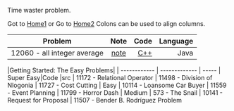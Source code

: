 Time waster problem.

Got to [Home1](https://klmahmood.github.io/hello-world/)
or Go to [Home2](../index.md)
Colons can be used to align columns.

| Problem        |   Note         | Code  | Language |
| ------------- |:-------------:| -----:|-----:|
| 12060 - all integer average| [note](../src/chapter1/chapter2/12060.md)   |[C++](../src/chapter1/chapter2/12060_all_integer_average.cpp)  | Java |



|Getting Started: The Easy Problems| |
------------ | ------------- | -----
| Super Easy|Code |src
|  11172 - Relational Operator
| 11498 - Division of Nlogonia
|  11727 - Cost Cutting
| Easy
|  10114 - Loansome Car Buyer
|  11559 - Event Planning
|  11799 - Horror Dash
| Medium
|  573 - The Snail
|  10141 - Request for Proposal
|  11507 - Bender B. Rodríguez Problem


<!--
Notes for Me:
Formatted.
Cross-platform
Tested.
-->
    
